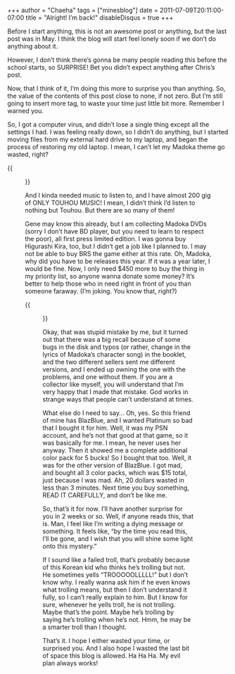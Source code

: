 +++
author = "Chaeha"
tags = ["minesblog"]
date = 2011-07-09T20:11:00-07:00
title = "Alright! I’m back!"
disableDisqus = true
+++

Before I start anything, this is not an awesome post or anything, but the last post was in May. I think the blog will start feel lonely soon if we don’t do anything about it.

However, I don’t think there’s gonna be many people reading this before the school starts, so SURPRISE! Bet you didn’t expect anything after Chris’s post.

Now, that I think of it, I’m doing this more to surprise you than anything. So, the value of the contents of this post close to none, if not zero. But I’m still going to insert more tag, to waste your time just little bit more. Remember I warned you.

<!--more-->

So, I got a computer virus, and didn’t lose a single thing except all the settings I had. I was feeling really down, so I didn’t do anything, but I started moving files from my external hard drive to my laptop, and began the process of restoring my old laptop. I mean, I can’t let my Madoka theme go wasted, right?

{{<figure src="http://minesblog.com/anime/files/2011/07/Konachan.com-108410-abubu-akemi_homura-black_hair-blonde_hair-blue_hair-charlotte-kyuubee-long_hair-miki_sayaka-pink_hair-red_hair-short_hair-tomoe_mami-white-300x111.jpg" link="http://minesblog.com/anime/files/2011/07/Konachan.com-108410-abubu-akemi_homura-black_hair-blonde_hair-blue_hair-charlotte-kyuubee-long_hair-miki_sayaka-pink_hair-red_hair-short_hair-tomoe_mami-white.jpg" caption="Awww, look at these cute things!" width="300" height="111">}}

And I kinda needed music to listen to, and I have almost 200 gig of ONLY TOUHOU MUSIC! I mean, I didn’t think I’d listen to nothing but Touhou. But there are so many of them!

Gene may know this already, but I am collecting Madoka DVDs (sorry I don’t have BD player, but you need to learn to respect the poor), all first press limited edition. I was gonna buy Higurashi Kira, too, but I didn’t get a job like I planned to. I may not be able to buy BRS the game either at this rate. Oh, Madoka, why did you have to be releases this year. If it was a year later, I would be fine. Now, I only need $450 more to buy the thing in my priority list, so anyone wanna donate some money? It’s better to help those who in need right in front of you than someone faraway. (I’m joking. You know that, right?)

{{<figure src="http://minesblog.com/anime/files/2011/07/IMG_0061-300x168.jpg" link="http://minesblog.com/anime/files/2011/07/IMG_0061.jpg" caption="I know, I know. Some of you may not like the sound of this, but sometimes, you do need to support what you like. Wait... why is there 2 of volume 1......" width="300" height="168">}}

Okay, that was stupid mistake by me, but it turned out that there was a big recall because of some bugs in the disk and typos (or rather, change in the lyrics of Madoka’s character song) in the booklet, and the two different sellers sent me different versions, and I ended up owning the one with the problems, and one without them. If you are a collector like myself, you will understand that I’m very happy that I made that mistake. God works in strange ways that people can’t understand at times.

What else do I need to say… Oh, yes. So this friend of mine has BlazBlue, and I wanted Platinum so bad that I bought it for him. Well, it was my PSN account, and he’s not that good at that game, so it was basically for me. I mean, he never uses her anyway. Then it showed me a complete additional color pack for 5 bucks! So I bought that too. Well, it was for the other version of BlazBlue. I got mad, and bought all 3 color packs, which was $15 total, just because I was mad. Ah, 20 dollars wasted in less than 3 minutes. Next time you buy something, READ IT CAREFULLY, and don’t be like me.

So, that’s it for now. I’ll have another surprise for you in 2 weeks or so. Well, if anyone reads this, that is. Man, I feel like I’m writing a dying message or something. It feels like, “by the time you read this, I’ll be gone, and I wish that you will shine some light onto this mystery.”

If I sound like a failed troll, that’s probably because of this Korean kid who thinks he’s trolling but not. He sometimes yells “TROOOOOLLLLL!” but I don’t know why. I really wanna ask him if he even knows what trolling means, but then I don’t understand it fully, so I can’t really explain to him. But I know for sure, whenever he yells troll, he is not trolling. Maybe that’s the point. Maybe he’s trolling by saying he’s trolling when he’s not. Hmm, he may be a smarter troll than I thought.

That’s it. I hope I either wasted your time, or surprised you. And I also hope I wasted the last bit of space this blog is allowed. Ha Ha Ha. My evil plan always works!
